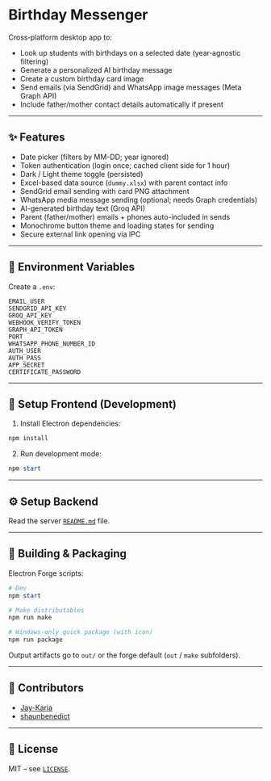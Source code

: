 # Birthday Messenger

Cross‑platform desktop app to:

- Look up students with birthdays on a selected date (year‑agnostic filtering)
- Generate a personalized AI birthday message
- Create a custom birthday card image
- Send emails (via SendGrid) and WhatsApp image messages (Meta Graph API)
- Include father/mother contact details automatically if present


---

## ✨ Features

- Date picker (filters by MM-DD; year ignored)
- Token authentication (login once; cached client side for 1 hour)
- Dark / Light theme toggle (persisted)
- Excel-based data source (`dummy.xlsx`) with parent contact info
- SendGrid email sending with card PNG attachment
- WhatsApp media message sending (optional; needs Graph credentials)
- AI-generated birthday text (Groq API)
- Parent (father/mother) emails + phones auto-included in sends
- Monochrome button theme and loading states for sending
- Secure external link opening via IPC

---

## 🔐 Environment Variables

Create a `.env`:

```
EMAIL_USER
SENDGRID_API_KEY
GROQ_API_KEY
WEBHOOK_VERIFY_TOKEN
GRAPH_API_TOKEN
PORT
WHATSAPP_PHONE_NUMBER_ID
AUTH_USER
AUTH_PASS
APP_SECRET
CERTIFICATE_PASSWORD
```

---

## 🚀 Setup Frontend (Development)

1. Install Electron dependencies:

```powershell
npm install
```

2. Run development mode:

```powershell
npm start
```

---

## ⚙️ Setup Backend

Read the server [`README.md`](/server/README.md) file.

---

## 🧩 Building & Packaging

Electron Forge scripts:

```powershell
# Dev
npm start

# Make distributables 
npm run make

# Windows-only quick package (with icon)
npm run package
```

Output artifacts go to `out/` or the forge default (`out` / `make` subfolders).

---

## 👥 Contributors

- [Jay-Karia](https://github.com/Jay-Karia)
- [shaunbenedict](https://github.com/shaunbenedict)

---

## 📝 License

MIT – see [`LICENSE`](/LICENSE).
